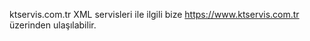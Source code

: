 ktservis.com.tr XML servisleri ile ilgili bize <a href="https://www.ktservis.com.tr">https://www.ktservis.com.tr</a> üzerinden ulaşılabilir.
